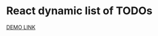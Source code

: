 # React dynamic list of TODOs

[DEMO LINK](https://olena-yanovska.github.io/react_dynamic-list-of-todos/)
